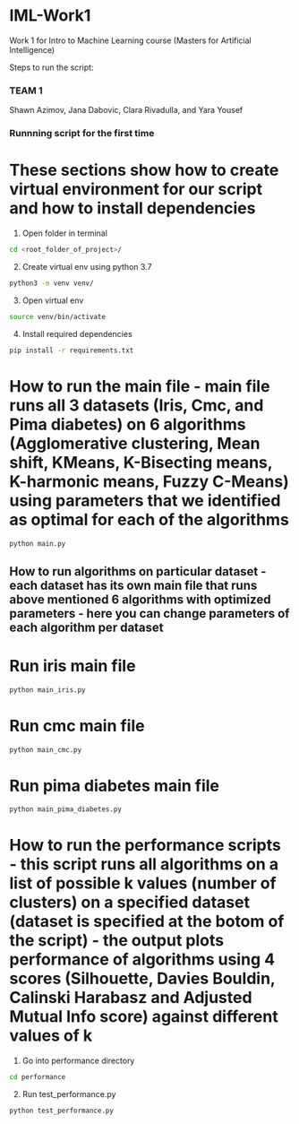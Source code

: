# IML-Work1

Work 1 for Intro to Machine Learning course (Masters for Artificial Intelligence)

Steps to run the script:


### TEAM 1 

Shawn Azimov, Jana Dabovic, Clara Rivadulla, and Yara Yousef


### Runnning script for the first time
# These sections show how to create virtual environment for our script and how to install dependencies
1. Open folder in terminal
```bash
cd <root_folder_of_project>/
```
2. Create virtual env using python 3.7
```bash
python3 -m venv venv/
```
3. Open virtual env
```bash
source venv/bin/activate
```
4. Install required dependencies
```bash
pip install -r requirements.txt
```

# How to run the main file - main file runs all 3 datasets (Iris, Cmc, and Pima diabetes) on 6 algorithms (Agglomerative clustering, Mean shift, KMeans, K-Bisecting means, K-harmonic means, Fuzzy C-Means) using parameters that we identified as optimal for each of the algorithms
```bash
python main.py
```
## How to run algorithms on particular dataset - each dataset has its own main file that runs above mentioned 6 algorithms with optimized parameters - here you can change parameters of each algorithm per dataset
# Run iris main file
```bash
python main_iris.py
```
# Run cmc main file
```bash
python main_cmc.py
```
# Run pima diabetes main file
```bash
python main_pima_diabetes.py
```
# How to run the performance scripts - this script runs all algorithms on a list of possible k values (number of clusters) on a specified dataset (dataset is specified at the botom of the script) - the output plots performance of algorithms using 4 scores (Silhouette, Davies Bouldin, Calinski Harabasz and Adjusted Mutual Info score) against different values of k
1. Go into performance directory
```bash
cd performance
```
2. Run test_performance.py 
```bash
python test_performance.py
```

